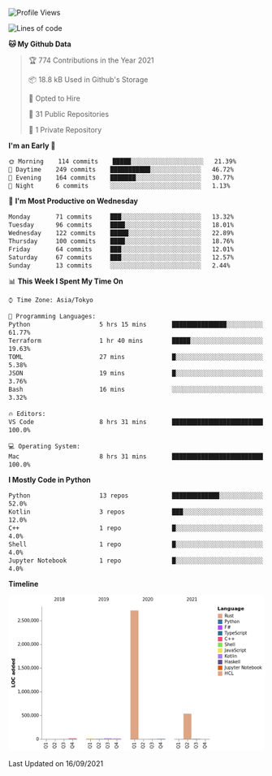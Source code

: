 <!--START_SECTION:waka-->
![Profile Views](http://img.shields.io/badge/Profile%20Views-0-blue)

![Lines of code](https://img.shields.io/badge/From%20Hello%20World%20I%27ve%20Written-3.3%20million%20lines%20of%20code-blue)

**🐱 My Github Data** 

> 🏆 774 Contributions in the Year 2021
 > 
> 📦 18.8 kB Used in Github's Storage 
 > 
> 💼 Opted to Hire
 > 
> 📜 31 Public Repositories 
 > 
> 🔑 1 Private Repository 
 > 
**I'm an Early 🐤** 

```text
🌞 Morning    114 commits    █████░░░░░░░░░░░░░░░░░░░░   21.39% 
🌆 Daytime    249 commits    ███████████░░░░░░░░░░░░░░   46.72% 
🌃 Evening    164 commits    ███████░░░░░░░░░░░░░░░░░░   30.77% 
🌙 Night      6 commits      ░░░░░░░░░░░░░░░░░░░░░░░░░   1.13%

```
📅 **I'm Most Productive on Wednesday** 

```text
Monday       71 commits     ███░░░░░░░░░░░░░░░░░░░░░░   13.32% 
Tuesday      96 commits     ████░░░░░░░░░░░░░░░░░░░░░   18.01% 
Wednesday    122 commits    █████░░░░░░░░░░░░░░░░░░░░   22.89% 
Thursday     100 commits    ████░░░░░░░░░░░░░░░░░░░░░   18.76% 
Friday       64 commits     ███░░░░░░░░░░░░░░░░░░░░░░   12.01% 
Saturday     67 commits     ███░░░░░░░░░░░░░░░░░░░░░░   12.57% 
Sunday       13 commits     ░░░░░░░░░░░░░░░░░░░░░░░░░   2.44%

```


📊 **This Week I Spent My Time On** 

```text
⌚︎ Time Zone: Asia/Tokyo

💬 Programming Languages: 
Python                   5 hrs 15 mins       ███████████████░░░░░░░░░░   61.77% 
Terraform                1 hr 40 mins        █████░░░░░░░░░░░░░░░░░░░░   19.63% 
TOML                     27 mins             █░░░░░░░░░░░░░░░░░░░░░░░░   5.38% 
JSON                     19 mins             █░░░░░░░░░░░░░░░░░░░░░░░░   3.76% 
Bash                     16 mins             ░░░░░░░░░░░░░░░░░░░░░░░░░   3.32%

🔥 Editors: 
VS Code                  8 hrs 31 mins       █████████████████████████   100.0%

💻 Operating System: 
Mac                      8 hrs 31 mins       █████████████████████████   100.0%

```

**I Mostly Code in Python** 

```text
Python                   13 repos            █████████████░░░░░░░░░░░░   52.0% 
Kotlin                   3 repos             ███░░░░░░░░░░░░░░░░░░░░░░   12.0% 
C++                      1 repo              █░░░░░░░░░░░░░░░░░░░░░░░░   4.0% 
Shell                    1 repo              █░░░░░░░░░░░░░░░░░░░░░░░░   4.0% 
Jupyter Notebook         1 repo              █░░░░░░░░░░░░░░░░░░░░░░░░   4.0%

```


**Timeline**

![Chart not found](https://raw.githubusercontent.com/kitagawa-hr/kitagawa-hr/main/charts/bar_graph.png) 


 Last Updated on 16/09/2021
<!--END_SECTION:waka-->
